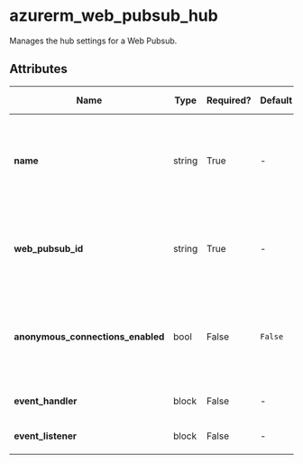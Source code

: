 # azurerm_web_pubsub_hub

Manages the hub settings for a Web Pubsub.

## Attributes

| Name | Type | Required? | Default  | possible values | Description |
| ---- | ---- | --------- | -------- | ----------- | ----------- |
| **name** | string | True | -  |  -  | The name of the Web Pubsub hub service. Changing this forces a new resource to be created. | 
| **web_pubsub_id** | string | True | -  |  -  | Specifies the id of the Web Pubsub. Changing this forces a new resource to be created. | 
| **anonymous_connections_enabled** | bool | False | `False`  |  `true`, `false`  | Is anonymous connections are allowed for this hub? Defaults to `false`. Possible values are `true`, `false`. | 
| **event_handler** | block | False | -  |  -  | An `event_handler` block. | 
| **event_listener** | block | False | -  |  -  | An `event_listener` block. | 

